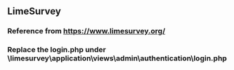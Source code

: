 ## LimeSurvey

### Reference from https://www.limesurvey.org/

### Replace the login.php under \limesurvey\application\views\admin\authentication\login.php